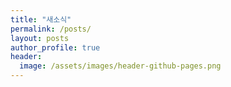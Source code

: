```yaml
---
title: "새소식"
permalink: /posts/
layout: posts
author_profile: true
header:
  image: /assets/images/header-github-pages.png
---
```

